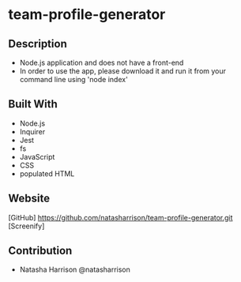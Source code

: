 # team-profile-generator

## Description

- Node.js application and does not have a front-end
- In order to use the app, please download it and run it from your command line using 'node index'

## Built With

- Node.js
- Inquirer
- Jest
- fs
- JavaScript
- CSS
- populated HTML

## Website

[GitHub] https://github.com/natasharrison/team-profile-generator.git
[Screenify]

## Contribution

- Natasha Harrison @natasharrison
